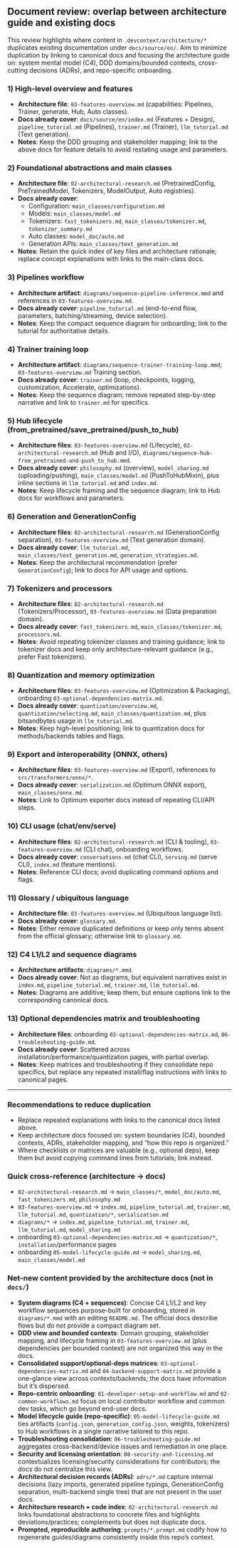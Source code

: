 ## Document review: overlap between architecture guide and existing docs

This review highlights where content in `.devcontext/architecture/*` duplicates existing documentation under `docs/source/en/`. Aim to minimize duplication by linking to canonical docs and focusing the architecture guide on: system mental model (C4), DDD domains/bounded contexts, cross-cutting decisions (ADRs), and repo-specific onboarding.

### 1) High-level overview and features
- **Architecture file**: `03-features-overview.md` (capabilities: Pipelines, Trainer, generate, Hub, Auto classes).
- **Docs already cover**: `docs/source/en/index.md` (Features + Design), `pipeline_tutorial.md` (Pipelines), `trainer.md` (Trainer), `llm_tutorial.md` (Text generation).
- **Notes**: Keep the DDD grouping and stakeholder mapping; link to the above docs for feature details to avoid restating usage and parameters.

### 2) Foundational abstractions and main classes
- **Architecture file**: `02-architectural-research.md` (PretrainedConfig, PreTrainedModel, Tokenizers, ModelOutput, Auto registries).
- **Docs already cover**:
  - Configuration: `main_classes/configuration.md`
  - Models: `main_classes/model.md`
  - Tokenizers: `fast_tokenizers.md`, `main_classes/tokenizer.md`, `tokenizer_summary.md`
  - Auto classes: `model_doc/auto.md`
  - Generation APIs: `main_classes/text_generation.md`
- **Notes**: Retain the quick index of key files and architecture rationale; replace concept explanations with links to the main-class docs.

### 3) Pipelines workflow
- **Architecture artifact**: `diagrams/sequence-pipeline-inference.mmd` and references in `03-features-overview.md`.
- **Docs already cover**: `pipeline_tutorial.md` (end-to-end flow, parameters, batching/streaming, device selection).
- **Notes**: Keep the compact sequence diagram for onboarding; link to the tutorial for authoritative details.

### 4) Trainer training loop
- **Architecture artifact**: `diagrams/sequence-trainer-training-loop.mmd`; `03-features-overview.md` Training section.
- **Docs already cover**: `trainer.md` (loop, checkpoints, logging, customization, Accelerate, optimizations).
- **Notes**: Keep the sequence diagram; remove repeated step-by-step narrative and link to `trainer.md` for specifics.

### 5) Hub lifecycle (from_pretrained/save_pretrained/push_to_hub)
- **Architecture files**: `03-features-overview.md` (Lifecycle), `02-architectural-research.md` (Hub and I/O), `diagrams/sequence-hub-from_pretrained-and-push_to_hub.mmd`.
- **Docs already cover**: `philosophy.md` (overview), `model_sharing.md` (uploading/pushing), `main_classes/model.md` (PushToHubMixin), plus inline sections in `llm_tutorial.md` and `index.md`.
- **Notes**: Keep lifecycle framing and the sequence diagram; link to Hub docs for workflows and parameters.

### 6) Generation and GenerationConfig
- **Architecture files**: `02-architectural-research.md` (GenerationConfig separation), `03-features-overview.md` (Text generation domain).
- **Docs already cover**: `llm_tutorial.md`, `main_classes/text_generation.md`, `generation_strategies.md`.
- **Notes**: Keep the architectural recommendation (prefer `GenerationConfig`); link to docs for API usage and options.

### 7) Tokenizers and processors
- **Architecture files**: `02-architectural-research.md` (Tokenizers/Processor), `03-features-overview.md` (Data preparation domain).
- **Docs already cover**: `fast_tokenizers.md`, `main_classes/tokenizer.md`, `processors.md`.
- **Notes**: Avoid repeating tokenizer classes and training guidance; link to tokenizer docs and keep only architecture-relevant guidance (e.g., prefer Fast tokenizers).

### 8) Quantization and memory optimization
- **Architecture files**: `03-features-overview.md` (Optimization & Packaging), onboarding `03-optional-dependencies-matrix.md`.
- **Docs already cover**: `quantization/overview.md`, `quantization/selecting.md`, `main_classes/quantization.md`, plus bitsandbytes usage in `llm_tutorial.md`.
- **Notes**: Keep high-level positioning; link to quantization docs for methods/backends tables and flags.

### 9) Export and interoperability (ONNX, others)
- **Architecture files**: `03-features-overview.md` (Export), references to `src/transformers/onnx/*`.
- **Docs already cover**: `serialization.md` (Optimum ONNX export), `main_classes/onnx.md`.
- **Notes**: Link to Optimum exporter docs instead of repeating CLI/API steps.

### 10) CLI usage (chat/env/serve)
- **Architecture files**: `02-architectural-research.md` (CLI & tooling), `03-features-overview.md` (CLI chat), onboarding workflows.
- **Docs already cover**: `conversations.md` (chat CLI), `serving.md` (serve CLI), `index.md` (feature mentions).
- **Notes**: Reference CLI docs; avoid duplicating command options and flags.

### 11) Glossary / ubiquitous language
- **Architecture file**: `03-features-overview.md` (Ubiquitous language list).
- **Docs already cover**: `glossary.md`.
- **Notes**: Either remove duplicated definitions or keep only terms absent from the official glossary; otherwise link to `glossary.md`.

### 12) C4 L1/L2 and sequence diagrams
- **Architecture artifacts**: `diagrams/*.mmd`.
- **Docs already cover**: Not as diagrams, but equivalent narratives exist in `index.md`, `pipeline_tutorial.md`, `trainer.md`, `llm_tutorial.md`.
- **Notes**: Diagrams are additive; keep them, but ensure captions link to the corresponding canonical docs.

### 13) Optional dependencies matrix and troubleshooting
- **Architecture files**: onboarding `03-optional-dependencies-matrix.md`, `06-troubleshooting-guide.md`.
- **Docs already cover**: Scattered across installation/performance/quantization pages, with partial overlap.
- **Notes**: Keep matrices and troubleshooting if they consolidate repo specifics, but replace any repeated install/flag instructions with links to canonical pages.

---

### Recommendations to reduce duplication
- Replace repeated explanations with links to the canonical docs listed above.
- Keep architecture docs focused on: system boundaries (C4), bounded contexts, ADRs, stakeholder mapping, and “how this repo is organized.”
- Where checklists or matrices are valuable (e.g., optional deps), keep them but avoid copying command lines from tutorials; link instead.

### Quick cross-reference (architecture → docs)
- `02-architectural-research.md` → `main_classes/*`, `model_doc/auto.md`, `fast_tokenizers.md`, `philosophy.md`
- `03-features-overview.md` → `index.md`, `pipeline_tutorial.md`, `trainer.md`, `llm_tutorial.md`, `quantization/*`, `serialization.md`
- `diagrams/*` → `index.md`, `pipeline_tutorial.md`, `trainer.md`, `llm_tutorial.md`, `model_sharing.md`
- onboarding `03-optional-dependencies-matrix.md` → `quantization/*`, `installation`/performance pages
- onboarding `05-model-lifecycle-guide.md` → `model_sharing.md`, `main_classes/model.md`


### Net-new content provided by the architecture docs (not in `docs/`)
- **System diagrams (C4 + sequences)**: Concise C4 L1/L2 and key workflow sequences purpose-built for onboarding, stored in `diagrams/*.mmd` with an editing `README.md`. The official docs describe flows but do not provide a compact diagram set.
- **DDD view and bounded contexts**: Domain grouping, stakeholder mapping, and lifecycle framing in `03-features-overview.md` (plus dependencies per bounded context) are not organized this way in the docs.
- **Consolidated support/optional-deps matrices**: `03-optional-dependencies-matrix.md` and `04-backend-support-matrix.md` provide a one-glance view across contexts/backends; the docs have information but it’s dispersed.
- **Repo-centric onboarding**: `01-developer-setup-and-workflow.md` and `02-common-workflows.md` focus on local contributor workflow and common dev tasks, which go beyond end-user docs.
- **Model lifecycle guide (repo-specific)**: `05-model-lifecycle-guide.md` ties artifacts (`config.json`, `generation_config.json`, weights, tokenizers) to Hub workflows in a single narrative tailored to this repo.
- **Troubleshooting consolidation**: `06-troubleshooting-guide.md` aggregates cross-backend/device issues and remediation in one place.
- **Security and licensing orientation**: `08-security-and-licensing.md` contextualizes licensing/security considerations for contributors; the docs do not centralize this view.
- **Architectural decision records (ADRs)**: `adrs/*.md` capture internal decisions (lazy imports, generated pipeline typings, GenerationConfig separation, multi-backend single tree) that are not present in the user docs.
- **Architecture research + code index**: `02-architectural-research.md` links foundational abstractions to concrete files and highlights deviations/practices; complements but does not duplicate docs.
- **Prompted, reproducible authoring**: `prompts/*.prompt.md` codify how to regenerate guides/diagrams consistently inside this repo’s context.
